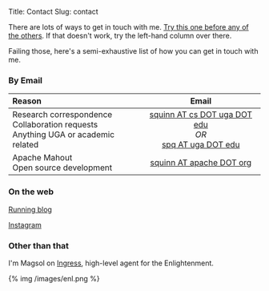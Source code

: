Title: Contact
Slug: contact

There are lots of ways to get in touch with me. [Try this one before any of the others](https://www.youtube.com/watch?v=dQw4w9WgXcQ). If that doesn't work, try the left-hand column over there.

Failing those, here's a semi-exhaustive list of how you can get in touch with me.

### By Email

| Reason        | Email  |
| :---          | :----: |
| Research correspondence<br />Collaboration requests<br />Anything UGA or academic related  | [squinn AT cs DOT uga DOT edu](mailto:squinn@cs.uga.edu)<br />*OR*<br />[spq AT uga DOT edu](mailto:spq@uga.edu) |
| Apache Mahout<br />Open source development | [squinn AT apache DOT org](mailto:squinn@apache.org) |

### On the web

<i class="fa fa-wordpress"></i> [Running blog](http://wherearethepancakes.wordpress.com/)

<i class="fa fa-instagram"></i> [Instagram](https://instagram.com/magsolium)

### Other than that

I'm Magsol on [Ingress](https://www.ingress.com/), high-level agent for the Enlightenment.

{% img /images/enl.png %}
